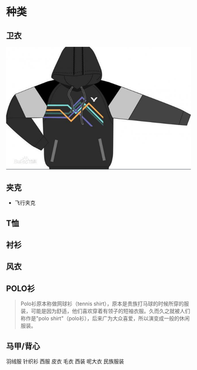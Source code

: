 # 种类

## 卫衣

<img src="/assets/images/dress/01.png">

## 夹克

* 飞行夹克

## T恤

## 衬衫

## 风衣

## POLO衫

> Polo衫原本称做网球衫（tennis shirt），原本是贵族打马球的时候所穿的服装，可能是因为舒适，他们喜欢穿着有领子的短袖衣服。久而久之就被人们称作是"polo shirt"（polo衫），后来广为大众喜爱，所以演变成一般的休闲服装。

## 马甲/背心

羽绒服
针织衫
西服
皮衣
毛衣
西装
呢大衣
民族服装

